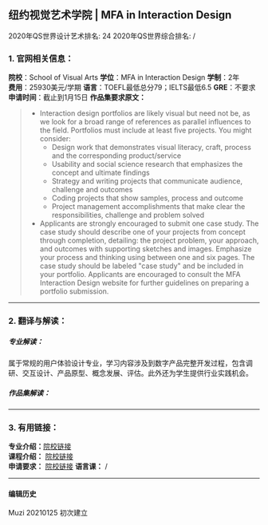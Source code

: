 ## 纽约视觉艺术学院 | MFA in Interaction Design

2020年QS世界设计艺术排名: 24
2020年QS世界综合排名: /  

### 1. 官网相关信息：

**院校**：School of Visual Arts
**学位**：MFA in Interaction Design
**学制**：2年  
**费用**：25930美元/学期
**语言**：TOEFL最低总分79；IELTS最低6.5
**GRE**：不要求
**申请时间**：截止到1月15日
**作品集要求原文：**   

> - Interaction design portfolios are likely visual but need not be, as we look for a broad range of references as parallel influences to the field. Portfolios must include at least five projects. You might consider:
>   - Design work that demonstrates visual literacy, craft, process and the corresponding product/service
>   - Usability and social science research that emphasizes the concept and ultimate findings
>   - Strategy and writing projects that communicate audience, challenge and outcomes
>   - Coding projects that show samples, process and outcome
>   - Project management accomplishments that make clear the responsibilities, challenge and problem solved
> - Applicants are strongly encouraged to submit one case study. The case study should describe one of your projects from concept through completion, detailing: the project problem, your approach, and outcomes with supporting sketches and images. Emphasize your process and thinking using between one and six pages. The case study should be labeled "case study" and be included in your portfolio.
Applicants are encouraged to consult the MFA Interaction Design website for further guidelines on preparing a portfolio submission.


---

### 2. 翻译与解读：

##### 专业解读：
属于常规的用户体验设计专业，学习内容涉及到数字产品完整开发过程，包含调研、交互设计、产品原型、概念发展、评估。此外还为学生提供行业实践机会。

##### 作品集解读：



---


### 3. 有用链接：

**专业介绍：**[院校链接](https://sva.edu/academics/graduate/mfa-interaction-design)  
**课程介绍：** [院校链接](http://www.sva.edu/graduate/mfa-interaction-design/curriculum)  
**申请要求：** [院校链接](https://sva.edu/admissions/how-to-apply/graduate-application-requirements/interaction-design)
**语言课：** /

---


#### 编辑历史
Muzi 20210125 初次建立
